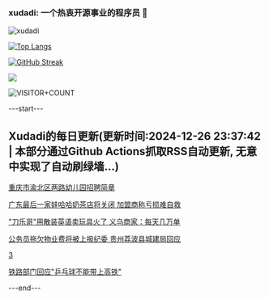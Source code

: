 ### xudadi: 一个热衷开源事业的程序员 👋

![xudadi](https://github-readme-stats-git-masterorgs-github-readme-stats-team.vercel.app/api?username=xudadi)

[![Top Langs](https://github-readme-stats.vercel.app/api/top-langs/?username=xudadi)](https://github.com/anuraghazra/github-readme-stats)

[![GitHub Streak](https://streak-stats.demolab.com?user=xudadi&locale=zh_Hans)](https://git.io/streak-stats)

![](https://raw.githubusercontent.com/xudadi/xudadi/main/assets/github-contribution-grid-snake.svg)

![VISITOR+COUNT](https://komarev.com/ghpvc/?username=xudadi&label=VISITOR+COUNT)


---start---

## Xudadi的每日更新(更新时间:2024-12-26 23:37:42 | 本部分通过Github Actions抓取RSS自动更新, 无意中实现了自动刷绿墙...)

[重庆市渝北区两路幼儿园招聘简章](https://www.gongkaoleida.com/article/2245975)

[广东最后一家娃哈哈奶茶店将关闭 加盟商称亏损难自救](https://m.163.com/news/article/JK9ENQ2505129QAF.html)

["刀乐哥"用散装英语卖玩具火了 义乌商家：每天几万单](https://m.163.com/news/article/JK9OUKSM0530JPVV.html)

[公务员拖欠物业费将被上报纪委 贵州荔波县城建局回应](https://m.163.com/news/article/JKB5B9GO055690HN.html)

[3](https://m.163.com/touch/news/sub/domestic)

[铁路部门回应"乒乓球不能带上高铁"](https://m.163.com/news/article/JK94Q2T50530JPVV.html)

---end---
